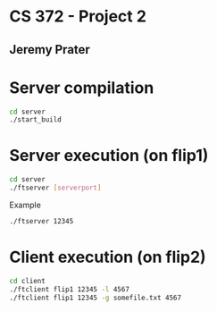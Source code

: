 # CS 372 - Project 2
## Jeremy Prater

# Server compilation

```bash
cd server
./start_build
```

# Server execution (on flip1)

```bash
cd server
./ftserver [serverport]
```

Example

```bash
./ftserver 12345
```

# Client execution (on flip2)

```bash
cd client
./ftclient flip1 12345 -l 4567
./ftclient flip1 12345 -g somefile.txt 4567
```
